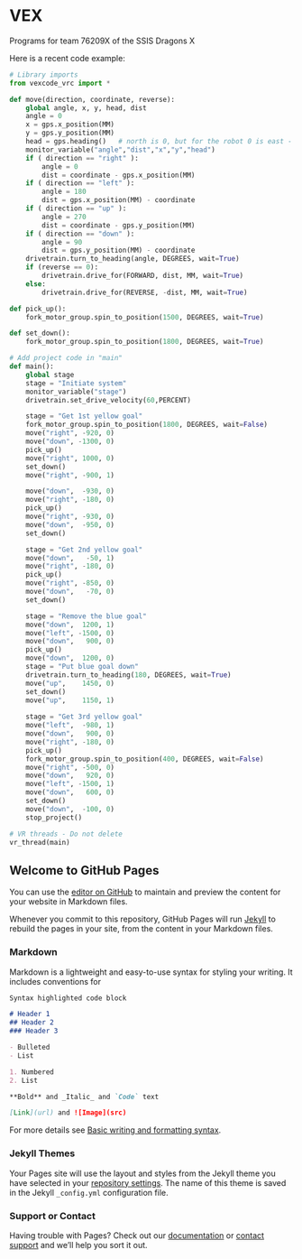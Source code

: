 # VEX

Programs for team 76209X of the SSIS Dragons X

Here is a recent code example:

``` py
# Library imports
from vexcode_vrc import *

def move(direction, coordinate, reverse):
    global angle, x, y, head, dist
    angle = 0
    x = gps.x_position(MM)
    y = gps.y_position(MM)
    head = gps.heading()   # north is 0, but for the robot 0 is east - from start    
    monitor_variable("angle","dist","x","y","head") 
    if ( direction == "right" ):
        angle = 0
        dist = coordinate - gps.x_position(MM)
    if ( direction == "left" ):
        angle = 180
        dist = gps.x_position(MM) - coordinate
    if ( direction == "up" ):
        angle = 270
        dist = coordinate - gps.y_position(MM)
    if ( direction == "down" ):
        angle = 90
        dist = gps.y_position(MM) - coordinate
    drivetrain.turn_to_heading(angle, DEGREES, wait=True)
    if (reverse == 0):
        drivetrain.drive_for(FORWARD, dist, MM, wait=True)
    else:
        drivetrain.drive_for(REVERSE, -dist, MM, wait=True)

def pick_up():
    fork_motor_group.spin_to_position(1500, DEGREES, wait=True)

def set_down():
    fork_motor_group.spin_to_position(1800, DEGREES, wait=True)

# Add project code in "main"
def main():
    global stage
    stage = "Initiate system"
    monitor_variable("stage")
    drivetrain.set_drive_velocity(60,PERCENT)

    stage = "Get 1st yellow goal"
    fork_motor_group.spin_to_position(1800, DEGREES, wait=False)
    move("right", -920, 0)
    move("down", -1300, 0)
    pick_up()
    move("right", 1000, 0)
    set_down()
    move("right", -900, 1)

    move("down",  -930, 0)
    move("right", -180, 0)
    pick_up()
    move("right", -930, 0)
    move("down",  -950, 0)
    set_down()

    stage = "Get 2nd yellow goal"
    move("down",   -50, 1)
    move("right", -180, 0)
    pick_up()
    move("right", -850, 0)
    move("down",   -70, 0)
    set_down()

    stage = "Remove the blue goal"
    move("down",  1200, 1)
    move("left", -1500, 0)
    move("down",   900, 0)
    pick_up()
    move("down",  1200, 0)
    stage = "Put blue goal down"
    drivetrain.turn_to_heading(180, DEGREES, wait=True)
    move("up",    1450, 0)
    set_down()
    move("up",    1150, 1)
 
    stage = "Get 3rd yellow goal"
    move("left",  -980, 1)
    move("down",   900, 0)
    move("right", -180, 0)
    pick_up()
    fork_motor_group.spin_to_position(400, DEGREES, wait=False)
    move("right", -500, 0)
    move("down",   920, 0)
    move("left", -1500, 1)
    move("down",   600, 0)
    set_down()
    move("down",  -100, 0)
    stop_project()

# VR threads - Do not delete
vr_thread(main)
```

## Welcome to GitHub Pages

You can use the [editor on GitHub](https://github.com/kreier/vex/edit/gh-pages/docs/index.md) to maintain and preview the content for your website in Markdown files.

Whenever you commit to this repository, GitHub Pages will run [Jekyll](https://jekyllrb.com/) to rebuild the pages in your site, from the content in your Markdown files.

### Markdown

Markdown is a lightweight and easy-to-use syntax for styling your writing. It includes conventions for

```markdown
Syntax highlighted code block

# Header 1
## Header 2
### Header 3

- Bulleted
- List

1. Numbered
2. List

**Bold** and _Italic_ and `Code` text

[Link](url) and ![Image](src)
```

For more details see [Basic writing and formatting syntax](https://docs.github.com/en/github/writing-on-github/getting-started-with-writing-and-formatting-on-github/basic-writing-and-formatting-syntax).

### Jekyll Themes

Your Pages site will use the layout and styles from the Jekyll theme you have selected in your [repository settings](https://github.com/kreier/vex/settings/pages). The name of this theme is saved in the Jekyll `_config.yml` configuration file.

### Support or Contact

Having trouble with Pages? Check out our [documentation](https://docs.github.com/categories/github-pages-basics/) or [contact support](https://support.github.com/contact) and we’ll help you sort it out.
